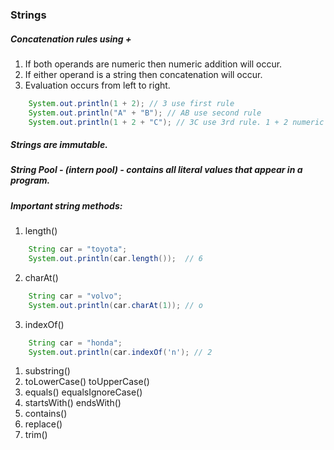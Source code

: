 ### Strings

##### Concatenation rules using +

1. If both operands are numeric then numeric addition will occur.
1. If either operand is a string then concatenation will occur.
1. Evaluation occurs from left to right.

```java
    System.out.println(1 + 2); // 3 use first rule
    System.out.println("A" + "B"); // AB use second rule
    System.out.println(1 + 2 + "C"); // 3C use 3rd rule. 1 + 2 numeric add to 3 then evaluate "C" using rule 2 
```

##### Strings are immutable.
##### String Pool - (intern pool) - contains all literal values that appear in a program.
##### Important string methods:

1. length()
```java
    String car = "toyota";
    System.out.println(car.length());  // 6
```    
2. charAt()
```java
    String car = "volvo";
    System.out.println(car.charAt(1)); // o
```    
3. indexOf()
```java
    String car = "honda";
    System.out.println(car.indexOf('n'); // 2
```    
1. substring()
1. toLowerCase() toUpperCase()
1. equals() equalsIgnoreCase()
1. startsWith() endsWith()
1. contains()
1. replace()
1. trim()
